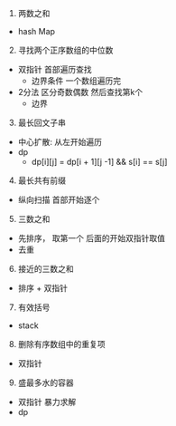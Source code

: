 
1. 两数之和
  - hash Map

2. 寻找两个正序数组的中位数
  - 双指针  首部遍历查找 
    - 边界条件 一个数组遍历完
  - 2分法 区分奇数偶数 然后查找第k个
    - 边界 

3. 最长回文子串
  - 中心扩散: 从左开始遍历
  - dp
    - dp[i][j] = dp[i + 1][j -1] && s[i] == s[j]
  
4. 最长共有前缀
  - 纵向扫描 首部开始逐个

5. 三数之和
  - 先排序， 取第一个 后面的开始双指针取值 
  - 去重

6. 接近的三数之和
  - 排序 + 双指针

7. 有效括号
  - stack

8. 删除有序数组中的重复项
  - 双指针

9. 盛最多水的容器
  - 双指针 暴力求解
  - dp